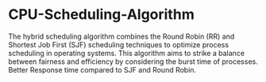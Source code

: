 # CPU-Scheduling-Algorithm
The hybrid scheduling algorithm combines the Round Robin (RR) and Shortest Job First (SJF) scheduling techniques to optimize process scheduling in operating systems. This algorithm aims to strike a balance between fairness and efficiency by considering the burst time of processes. Better Response time compared to SJF and Round Robin.
